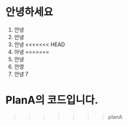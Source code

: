 # 안녕하세요

1. 안녕
2. 안녕
3. 안녕
<<<<<<< HEAD
4. 아녕
=======
4. 안녕
5. 안영
6. 안녕
7

# PlanA의 코드입니다.
>>>>>>> planA
